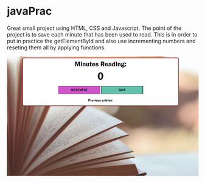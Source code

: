 # javaPrac
Great small project using HTML, CSS and Javascript. 
The point of the project is to save each minute that has been used to read. This is in order to put in practice the getElementById and also use incrementing numbers and reseting them all by applying functions.


![Alt text](Screenshot-1.png)